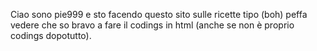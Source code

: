 Ciao sono pie999 e sto facendo questo sito sulle ricette tipo (boh) peffa
vedere che so bravo a fare il codings in html (anche se non è proprio
codings dopotutto).
